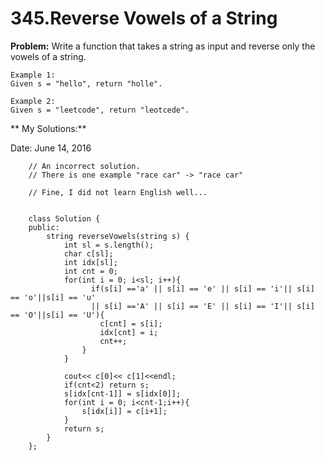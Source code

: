 # 345.Reverse Vowels of a String

**Problem:**
Write a function that takes a string as input and reverse only the vowels of a string.

    Example 1:
    Given s = "hello", return "holle".

    Example 2:
    Given s = "leetcode", return "leotcede".
    
    
    
** My Solutions:**

Date: June 14, 2016

        // An incorrect solution. 
        // There is one example "race car" -> "race car"
        
        // Fine, I did not learn English well...


        class Solution {
        public:
            string reverseVowels(string s) {
                int sl = s.length();
                char c[sl];
                int idx[sl];
                int cnt = 0;
                for(int i = 0; i<sl; i++){
                      if(s[i] =='a' || s[i] == 'e' || s[i] == 'i'|| s[i] == 'o'||s[i] == 'u' 
                      || s[i] =='A' || s[i] == 'E' || s[i] == 'I'|| s[i] == 'O'||s[i] == 'U'){
                        c[cnt] = s[i];
                        idx[cnt] = i;
                        cnt++;
                    }
                }

                cout<< c[0]<< c[1]<<endl;
                if(cnt<2) return s;
                s[idx[cnt-1]] = s[idx[0]];
                for(int i = 0; i<cnt-1;i++){
                    s[idx[i]] = c[i+1];
                }
                return s;
            }
        };